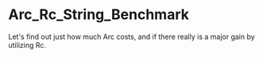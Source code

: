 # Arc_Rc_String_Benchmark
Let's find out just how much Arc costs, and if there really is a major gain by utilizing Rc.
